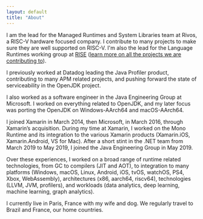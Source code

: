 ```yaml
---
layout: default
title: "About"
---
```


I am the lead for the Managed Runtimes and System Libraries team at Rivos, a RISC-V hardware focused company. I contribute to many projects to make sure they are well supported on RISC-V. I'm also the lead for the Language Runtimes working group at [RISE](https://riseproject.dev/) ([learn more on all the projects we are contributing to](https://wiki.riseproject.dev/display/HOME/Language+Runtimes+WG)).

I previously worked at Datadog leading the Java Profiler product, contributing to many APM related projects, and pushing forward the state of serviceability in the OpenJDK project.

I also worked as a software engineer in the Java Engineering Group at Microsoft. I worked on everything related to OpenJDK, and my later focus was porting the OpenJDK on Windows-AArch64 and macOS-AArch64.

I joined Xamarin in March 2014, then Microsoft, in March 2016, through Xamarin’s acquisition. During my time at Xamarin, I worked on the Mono Runtime and its integration to the various Xamarin products (Xamarin.iOS, Xamarin.Android, VS for Mac). After a short stint in the .NET team from March 2019 to May 2019, I joined the Java Engineering Group in May 2019.

Over these experiences, I worked on a broad range of runtime related technologies, from GC to compilers (JIT and AOT), to integration to many platforms (Windows, macOS, Linux, Android, iOS, tvOS, watchOS, PS4, Xbox, WebAssembly), architectures (x86, aarch64, riscv64), technologies (LLVM, JVM, profilers), and workloads (data analytics, deep learning, machine learning, graph analytics).

I currently live in Paris, France with my wife and dog. We regularly travel to Brazil and France, our home countries.
